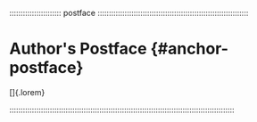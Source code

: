 ::::::::::::::::::::::: postface :::::::::::::::::::::::::::::::::::::::::::::::::::::::::::::::::::
# Author's Postface {#anchor-postface}

[]{.lorem}

::::::::::::::::::::::::::::::::::::::::::::::::::::::::::::::::::::::::::::::::::::::::::::::::::::
